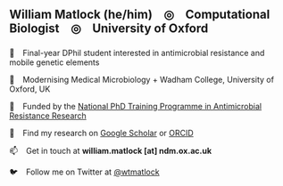 ## William Matlock (he/him) &ensp; ◎ &ensp; Computational Biologist &ensp; ◎ &ensp; University of Oxford
###
🤔 &ensp; Final-year DPhil student interested in antimicrobial resistance and mobile genetic elements

📍 &ensp; Modernising Medical Microbiology + Wadham College, University of Oxford, UK

💊 &ensp; Funded by the [National PhD Training Programme in
Antimicrobial Resistance Research](https://amrtraining.ac.uk)

📖 &ensp; Find my research on [Google Scholar](https://scholar.google.com/citations?user=JTbgc5kAAAAJ&hl=en) or [ORCID](https://orcid.org/0000-0001-5608-0423)

📫 &ensp; Get in touch at **william.matlock [at] ndm.ox.ac.uk**

🐦 &ensp; Follow me on Twitter at [@wtmatlock](https://mobile.twitter.com/wtmatlock)
